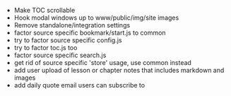 * Make TOC scrollable
* Hook modal windows up to www/public/img/site images
* Remove standalone/integration settings
* factor source specific bookmark/start.js to common
* try to factor source specific config.js
* try to factor toc.js too
* factor source specific search.js
* get rid of source specific 'store' usage, use common instead
* add user upload of lesson or chapter notes that includes markdown and
  images
* add daily quote email users can subscribe to
